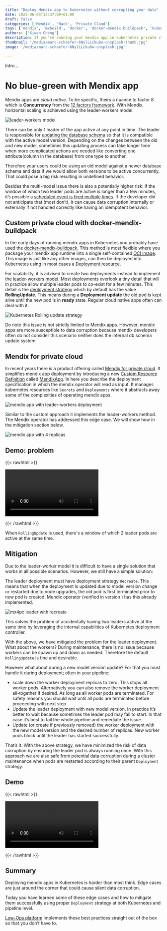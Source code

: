 ```yaml
---
title: "Deploy Mendix app to Kubernetes without corrupting your data"
date: 2023-06-05T13:37:00+01:00
draft: false
categories: ['Mendix', 'Hack', 'Private Cloud']
tags: ['mendix', 'mxbuild', 'docker', 'docker-mendix-buildpack', 'kubernetes', 'ci', 'mx4pc', 'operator']
authors: ['Xiwen Cheng']
description: If you’re running your mendix app in kubernetes private cloud you might be at risk of corrupting your data. In this session we will show you the problem and what you can do to mitigate it.
thumbnail: '/media/marc-schaefer-6NylLLcku8w-unsplash-thumb.jpg'
image: '/media/marc-schaefer-6NylLLcku8w-unsplash.jpg'

---
```


Intro...

# No blue-green with Mendix app

Mendix apps are _cloud native_. To be specific, theirs a nuance to factor 8 which is **Concurrency** from the [12 factors framework](https://12factor.net/). With Mendix, horizontal scaling is achieved using the leader-workers model.

![leader-workers model](/media/leader-workers.png)

There can be only 1 leader of the app active at any point in time. The leader is responsible for [updating the database schema](https://docs.mendix.com/refguide/clustered-mendix-runtime/#5-cluster-startup) so that it is compatible with the active model version. Depending on the changes between the old and new model, sometimes this updating process can take longer time when more complicated actions are needed like converting one attribute(column in the database) from one type to another.

Therefore your users could be using an old model against a newer database schema and data if we would allow both versions to be active concurrently. That could pose a big risk resulting in undefined behavior.

Besides the multi-model issue there is also a potentially higher risk: if the window of which two leader pods are active is longer than a few minutes, it’s possible a [scheduled event is fired multiple times](https://docs.mendix.com/refguide/clustered-mendix-runtime/#5-cluster-startup). If the developer did not anticipate that (most don’t), it can cause data corruption internally or externally if not handled correctly like having an idempotent behavior.

## Custom private cloud with docker-mendix-buildpack

In the early days of running mendix apps in Kubernetes you probably have used the [docker-mendix-buildpack](https://github.com/mendix/docker-mendix-buildpack). This method is most flexible where you package your mendix app runtime into a single self-contained [OCI image](https://opencontainers.org/). This image is just like any other images, can then be deployed into Kubernetes using in most cases a [Deployment resource](https://kubernetes.io/docs/concepts/workloads/controllers/deployment/).

For scalability, it is advised to create two deployments instead to implement the [leader-workers model](https://docs.mendix.com/refguide/clustered-mendix-runtime/#cluster-leader-follower). Most deployments overlook a tiny detail that will in practice allow multiple leader pods to co-exist for a few minutes. This detail is the [deployment strategy](https://kubernetes.io/docs/concepts/workloads/controllers/deployment/#strategy) which by default has the value **RollingUpdate**. This means during a **Deployment update** the old pod is kept alive until the new pod is in **ready** state. Regular cloud native apps often can deal with it.

![Kubernetes Rolling update strategy](/media/k8s-rolling-update.png)

Do note this issue is not strictly limited to Mendix apps. However, mendix apps are more susceptible to data corruption because mendix developers often do not consider this scenario neither does the internal db schema update system.

## Mendix for private cloud

In recent years there is a product offering called [Mendix for private cloud](https://docs.mendix.com/developerportal/deploy/private-cloud/). It simplifies mendix app deployment by introducing a new [Custom Resource Definition](https://kubernetes.io/docs/concepts/extend-kubernetes/api-extension/custom-resources/) called [MendixApp](https://docs.mendix.com/developerportal/deploy/private-cloud-operator/#edit-cr). In here you describe the deployment specification in which the mendix operator will read as input. It manages kubernetes resources like `Secrets` and `Deployments` where it abstracts away some of the complexities of operating mendix apps.

![mendix app with leader-workers deployment](/media/mendix-operator-app-deployments.png)

Similar to the custom approach it implements the leader-workers method. The Mendix operator has addressed this edge case. We will show how in the mitigation section below.

![mendix app with 4 replicas](/media/mendix-operator-app-with-4-replicas.png)

## Demo: problem

{{< rawhtml >}} 

<video controls autoplay>
    <source src="/media/mendix-rolling-update-leader.mp4" type="video/mp4">
    Your browser does not support the video tag.  
</video>

{{< /rawhtml >}}

When `RollingUpdate` is used, there's a window of which 2 leader pods are active at the same time.

## Mitigation

Due to the leader-worker model it is difficult to have a single solution that works in all possible scenarios. However, we still have a simple solution:

The leader deployment must have deployment strategy `Recreate`. This means that when the deployment is updated due to model version change or restarted due to node upgrades, the old pod is first terminated prior to new pod is created. Mendix operator (verified in version ) has this already implemented.

![mx4pc leader with recreate](/media/mx4pc-leader-with-recreate.png)

This solves the problem of accidentally having two leaders active at the same time by leveraging the internal capabilities of Kubernetes deployment controller.

With the above, we have mitigated the problem for the leader deployment. What about the workers? During maintenance, there is no issue because workers can be spawn up and down as needed. Therefore the default `RollingUpdate` is fine and desirable.

However what about during a new model version update? For that you must handle it during deployment; often in your pipeline:

- scale down the worker deployment replicas to zero. This stops all worker pods. Alternatively you can also remove the worker deployment all-together if desired. As long as all worker pods are terminated. For safety reasons you should wait until all pods are terminated before proceeding with next step
- Update the leader deployment with new model version. In practice it’s better to wait because sometimes the leader pod may fail to start. In that case it’s best to fail the whole pipeline and remediate the issue.
- Update (or create if previously removed) the worker deployment with the new model version and the desired number of replicas. New worker pods block until the leader has started successfully.

That’s it. With the above strategy, we have minimized the risk of data corruption by ensuring the leader pod is always running once. With this approach we are also safe from potential data corruption during a cluster maintenance when pods are restarted according to their parent `Deployment` strategy.

## Demo

{{< rawhtml >}} 

<video controls autoplay>
    <source src="/media/mendix-recreate-leader.mp4" type="video/mp4">
    Your browser does not support the video tag.  
</video>

{{< /rawhtml >}}

## Summary

Deploying mendix apps in Kubernetes is harder than most think. Edge cases are just around the corner that could cause silent data corruption.

Today you have learned some of these edge cases and how to mitigate them successfully using proper `Deployment` strategy at both Kubernetes and pipeline level.

[Low-Ops platform](https://low-ops.com) implements these best practices straight out of the box so that you don’t have to.
